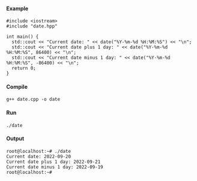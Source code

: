 <h4>Example</h4>

```
#include <iostream>
#include "date.hpp"

int main() {
  std::cout << "Current date: " << date("%Y-%m-%d %H:%M:%S") << "\n";
  std::cout << "Current date plus 1 day: " << date("%Y-%m-%d %H:%M:%S", 86400) << "\n";
  std::cout << "Current date minus 1 day: " << date("%Y-%m-%d %H:%M:%S", -86400) << "\n";
  return 0;
}

```

<h4>Compile</h4>

```
g++ date.cpp -o date
```

<h4>Run</h4>

```
./date
```

<H4>Output</H4>

```
root@localhost:~# ./date  
Current date: 2022-09-20  
Current date plus 1 day: 2022-09-21  
Current date minus 1 day: 2022-09-19  
root@localhost:~#
```
